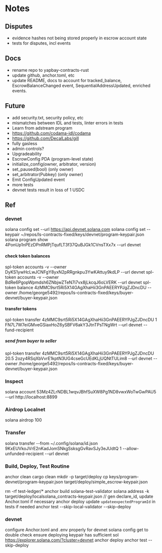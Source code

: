 # Notes

## Disputes
- evidence hashes not being stored properly in escrow account state
- tests for disputes, incl events

## Docs
- rename repo to yapbay-contracts-rust
- update github, anchor.toml, etc
- update README, docs to account for tracked_balance, EscrowBalanceChanged event, SequentialAddressUpdated, enriched events.

## Future
- add security.txt, security policy, etc
- mismatches between IDL and tests, linter errors in tests
- Learn from adstream program
- https://github.com/codama-idl/codama
- https://github.com/DecalLabs/gill
- fully gasless
- admin controls?
- Upgradeability
- EscrowConfig PDA (program-level state)
- initialize_config(owner, arbitrator, version)
- set_paused(bool) (only owner)
- set_arbitrator(Pubkey) (only owner)
- Emit ConfigUpdated event
- more tests
- devnet tests result in loss of 1 USDC

## Ref

### devnet
solana config set --url https://api.devnet.solana.com
solana config set --keypair ~/repos/ls-contracts-fixed/keys/devnet/program-keypair.json
solana program show 4PonUp1nPEzDPnRMPjTqufLT3f37QuBJGk1CVnsTXx7x --url devnet

#### check token balances
spl-token accounts -v --owner DyKS1ywHcLwJCNFgY8yxN2pRRgnkpu3YwKAttuy9kdLP --url devnet
spl-token accounts -v --owner BdRe6PgopWpmdsh6ZNbjwZTeN7i7vx8jLkcqJ6oLVERK --url devnet
spl-token balance 4zMMC9srt5Ri5X14GAgXhaHii3GnPAEERYPJgZJDncDU --owner /home/george5492/repos/ls-contracts-fixed/keys/buyer-devnet/buyer-keypair.json

#### transfer tokens
spl-token transfer 4zMMC9srt5Ri5X14GAgXhaHii3GnPAEERYPJgZJDncDU 1 FN7L7W7eiGMveGSiaxHoZ6ySBFV6akY3JtnTPsTNgWrt --url devnet --fund-recipient

##### send from buyer to seller
spl-token transfer 4zMMC9srt5Ri5X14GAgXhaHii3GnPAEERYPJgZJDncDU 20.5 2ozy4RSqXbVvrE1kptN3UG4cseGcUEdKLjUQNtTULim8 --url devnet --owner /home/george5492/repos/ls-contracts-fixed/keys/buyer-devnet/buyer-keypair.json

### Inspect

solana account 53Mz4ZLrNDBL1wqvJBhfSuXW8Pg1ND8vwxWoTwGwPAU5 --url http://localhost:8899

### Airdrop Localnet
solana airdrop 100

### Transfer
solana transfer --from ~/.config/solana/id.json 9KxEUVkoJVrE2nKadJomSNkgSsksgGvRavSJy3eJUdtQ 1 --allow-unfunded-recipient --url devnet

### Build, Deploy, Test Routine
anchor clean
cargo clean
mkdir -p target/deploy
cp keys/program-devnet/program-keypair.json target/deploy/simple_escrow-keypair.json
<!-- stop previous validator -->
rm -rf test-ledger/*
anchor build
solana-test-validator
solana address -k target/deploy/localsolana_contracts-keypair.json // gen declare_id, update Anchor.toml if necessary
anchor deploy
update `updateexpectedProgramId` in tests if needed
anchor test --skip-local-validator --skip-deploy

### devnet
configure Anchor.toml and .env properly for devnet
solana config get to double check
ensure deploying keypair has sufficient sol
https://explorer.solana.com/?cluster=devnet
anchor deploy
anchor test --skip-deploy
